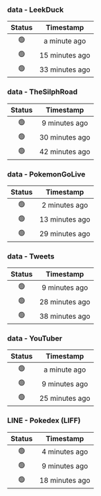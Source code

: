 ### data - LeekDuck
| Status | Timestamp |
|:------:|:---------:|
| 🟢 | a minute ago |
| 🟢 | 15 minutes ago |
| 🟢 | 33 minutes ago |

### data - TheSilphRoad
| Status | Timestamp |
|:------:|:---------:|
| 🟢 | 9 minutes ago |
| 🟢 | 30 minutes ago |
| 🟢 | 42 minutes ago |

### data - PokemonGoLive
| Status | Timestamp |
|:------:|:---------:|
| 🟢 | 2 minutes ago |
| 🟢 | 13 minutes ago |
| 🟢 | 29 minutes ago |

### data - Tweets
| Status | Timestamp |
|:------:|:---------:|
| 🟢 | 9 minutes ago |
| 🟢 | 28 minutes ago |
| 🟢 | 38 minutes ago |

### data - YouTuber
| Status | Timestamp |
|:------:|:---------:|
| 🟢 | a minute ago |
| 🟢 | 9 minutes ago |
| 🟢 | 25 minutes ago |

### LINE - Pokedex (LIFF)
| Status | Timestamp |
|:------:|:---------:|
| 🟢 | 4 minutes ago |
| 🟢 | 9 minutes ago |
| 🟢 | 18 minutes ago |

